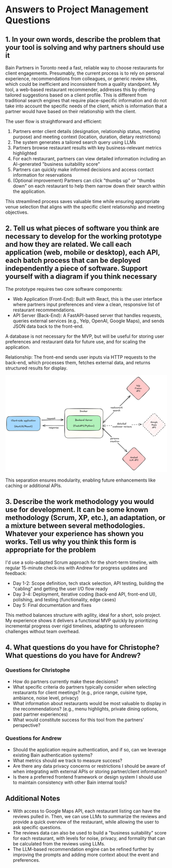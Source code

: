# Answers to Project Management Questions

## 1. In your own words, describe the problem that your tool is solving and why partners should use it

Bain Partners in Toronto need a fast, reliable way to choose restaurants for client engagements. Presumably, the current process is to rely on personal experience, recommendations from colleagues, or generic review sites, which could be inefficient and inconsistent from a quality standpoint. My tool, a web-based restaurant recommender, addresses this by offering tailored suggestions based on a client profile. This is different from traditional search engines that require place-specific information and do not take into account the specific needs of the client, which is information that a partner would have based on their relationship with the client.

The user flow is straightforward and efficient:

1. Partners enter client details (designation, relationship status, meeting purpose) and meeting context (location, duration, dietary restrictions)
2. The system generates a tailored search query using LLMs
3. Partners browse restaurant results with key business-relevant metrics highlighted
4. For each restaurant, partners can view detailed information including an AI-generated "business suitability score"
5. Partners can quickly make informed decisions and access contact information for reservations
6. (Optional improvement) Partners can click "thumbs up" or "thumbs down" on each restaurant to help them narrow down their search within the application.

This streamlined process saves valuable time while ensuring appropriate venue selection that aligns with the specific client relationship and meeting objectives.

## 2. Tell us what pieces of software you think are necessary to develop for the working prototype and how they are related. We call each application (web, mobile or desktop), each API, each batch process that can be deployed independently a piece of software. Support yourself with a diagram if you think necessary

The prototype requires two core software components:

- Web Application (Front-End): Built with React, this is the user interface where partners input preferences and view a clean, responsive list of restaurant recommendations.
- API Server (Back-End): A FastAPI-based server that handles requests, queries external services (e.g., Yelp, OpenAI, Google Maps), and sends JSON data back to the front-end.

A database is not necessary for the MVP, but will be useful for storing user preferences and restaurant data for future use, and for scaling the application.

Relationship: The front-end sends user inputs via HTTP requests to the back-end, which processes them, fetches external data, and returns structured results for display.

![Architecture Diagram](arch.png)

This separation ensures modularity, enabling future enhancements like caching or additional APIs.

## 3. Describe the work methodology you would use for development. It can be some known methodology (Scrum, XP, etc.), an adaptation, or a mixture between several methodologies. Whatever your experience has shown you works. Tell us why you think this form is appropriate for the problem

I'd use a solo-adapted Scrum approach for the short-term timeline, with regular 15-minute check-ins with Andrew for progress updates and feedback:

- Day 1-2: Scope definition, tech stack selection, API testing, building the "cabling" and getting the user I/O flow ready
- Day 3-4: Deployment, iterative coding (back-end API, front-end UI), polishing, and testing (functionality, edge cases)
- Day 5: Final documentation and fixes

This method balances structure with agility, ideal for a short, solo project. My experience shows it delivers a functional MVP quickly by prioritizing incremental progress over rigid timelines, adapting to unforeseen challenges without team overhead.

## 4. What questions do you have for Christophe? What questions do you have for Andrew?

### Questions for Christophe

- How do partners currently make these decisions?
- What specific criteria do partners typically consider when selecting restaurants for client meetings? (e.g., price range, cuisine type, ambiance, noise level, privacy)
- What information about restaurants would be most valuable to display in the recommendations? (e.g., menu highlights, private dining options, past partner experiences)
- What would constitute success for this tool from the partners' perspective?

### Questions for Andrew

- Should the application require authentication, and if so, can we leverage existing Bain authentication systems?
- What metrics should we track to measure success?
- Are there any data privacy concerns or restrictions I should be aware of when integrating with external APIs or storing partner/client information?
- Is there a preferred frontend framework or design system I should use to maintain consistency with other Bain internal tools?

## Additional Notes

- With access to Google Maps API, each restaurant listing can have the reviews pulled in. Then, we can use LLMs to summarize the reviews and provide a quick overview of the restaurant, while allowing the user to ask specific questions.
- The reviews data can also be used to build a "business suitability" score for each restaurant, with levels for noise, privacy, and formality that can be calculated from the reviews using LLMs.
- The LLM-based recommendation engine can be refined further by improving the prompts and adding more context about the event and preferences.
